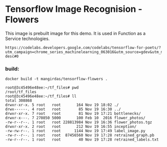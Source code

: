 # Tensorflow Image Recognision - Flowers 

This image is prebuilt image for this demo. It is used in Function as a Service technologies.

```
https://codelabs.developers.google.com/codelabs/tensorflow-for-poets/?utm_campaign=chrome_series_machinelearning_063016&utm_source=gdev&utm_medium=yt-desc#0
```

### build:
    docker build -t mangirdas/tensorflow-flowers .
    
```
root@3c45496e48ee:~/tf_files# pwd
/root/tf_files
root@3c45496e48ee:~/tf_files# ll
total 308868
drwxr-xr-x. 5 root   root       164 Nov 19 18:02 ./
drwx------. 4 root   root        85 Nov 19 16:30 ../
drwxr-xr-x. 7 root   root        81 Nov 19 17:21 bottlenecks/
drwxr-x---. 7 270850 5000       100 Feb 10  2016 flower_photos/
-rw-r--r--. 1 root   root 228813984 Nov 19 16:36 flower_photos.tgz
drwxr-xr-x. 2 root   root       212 Nov 19 16:55 inception/
-rw-rw-r--. 1 root   root      1144 Nov 19 17:49 label_image.py
-rw-r--r--. 1 root   root  87456560 Nov 19 17:28 retrained_graph.pb
-rw-r--r--. 1 root   root        40 Nov 19 17:28 retrained_labels.txt

```